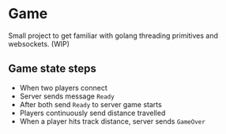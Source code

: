 # Game

Small project to get familiar with golang threading primitives and websockets. (WIP)

## Game state steps
- When two players connect
- Server sends message `Ready`
- After both send `Ready` to server game starts
- Players continuously send distance travelled
- When a player hits track distance, server sends `GameOver`